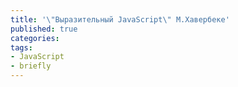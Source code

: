 ```yaml
---
title: '\"Выразительный JavaScript\" М.Хавербеке'
published: true
categories:
tags:
- JavaScript
- briefly
---
```


